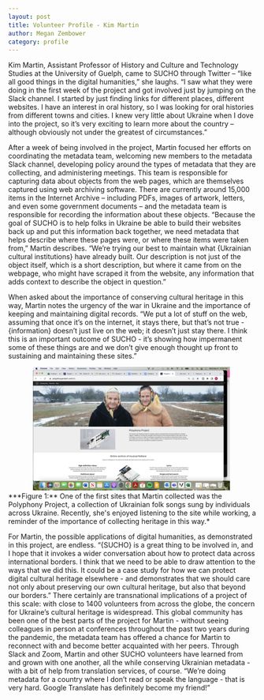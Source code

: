 ```yaml
---
layout: post
title: Volunteer Profile - Kim Martin
author: Megan Zembower
category: profile
---
```

Kim Martin, Assistant Professor of History and Culture and Technology Studies at the University of Guelph, came to SUCHO through Twitter – “like all good things in the digital humanities,” she laughs. “I saw what they were doing in the first week of the project and got involved just by jumping on the Slack channel. I started by just finding links for different places, different websites. I have an interest in oral history, so I was looking for oral histories from different towns and cities. I knew very little about Ukraine when I dove into the project, so it’s very exciting to learn more about the country – although obviously not under the greatest of circumstances.”

After a week of being involved in the project, Martin focused her efforts on coordinating the metadata team, welcoming new members to the metadata Slack channel, developing policy around the types of metadata that they are collecting, and administering meetings. This team is responsible for capturing data about objects from the web pages, which are themselves captured using web archiving software. There are currently around 15,000 items in the Internet Archive – including PDFs, images of artwork, letters, and even some government documents – and the metadata team is responsible for recording the information about these objects. “Because the goal of SUCHO is to help folks in Ukraine be able to build their websites back up and put this information back together, we need metadata that helps describe where these pages were, or where these items were taken from,” Martin describes. “We’re trying our best to maintain what {Ukrainian cultural institutions} have already built. Our description is not just of the object itself, which is a short description, but where it came from on the webpage, who might have scraped it from the website, any information that adds context to describe the object in question.”

When asked about the importance of conserving cultural heritage in this way, Martin notes the urgency of the war in Ukraine and the importance of keeping and maintaining digital records. “We put a lot of stuff on the web, assuming that once it’s on the internet, it stays there, but that’s not true - {information} doesn’t just live on the web; it doesn’t just stay there. I think this is an important outcome of SUCHO - it’s showing how impermanent some of these things are and we don’t give enough thought up front to sustaining and maintaining these sites.” 

<img src="/assets/images/Polyphony_Project_Image.png" width="400px" style="float: center;padding-left:50px" alt="Screengrab image of the Polyphony Project website" title="Image Courtesy of the Polyphony Project">
***Figure 1:** One of the first sites that Martin collected was the Polyphony Project, a collection of Ukrainian folk songs sung by individuals across Ukraine. Recently, she's enjoyed listening to the site while working, a reminder of the importance of collecting heritage in this way.*


For Martin, the possible applications of digital humanities, as demonstrated in this project, are endless. “{SUCHO} is a great thing to be involved in, and I hope that it invokes a wider conversation about how to protect data across international borders. I think that we need to be able to draw attention to the ways that we did this. It could be a case study for how we can protect digital cultural heritage elsewhere - and demonstrates that we should care not only about preserving our own cultural heritage, but also that beyond our borders.” There certainly are transnational implications of a project of this scale: with close to 1400 volunteers from across the globe, the concern for Ukraine’s cultural heritage is widespread. This global community has been one of the best parts of the project for Martin - without seeing colleagues in person at conferences throughout the past two years during the pandemic, the metadata team has offered a chance for Martin to reconnect with and become better acquainted with her peers. Through Slack and Zoom, Martin and other SUCHO volunteers have learned from and grown with one another, all the while conserving Ukrainian metadata - with a bit of help from translation services, of course. “We’re doing metadata for a country where I don’t read or speak the language - that is very hard. Google Translate has definitely become my friend!” 
